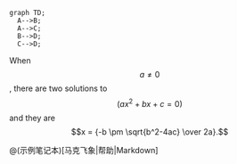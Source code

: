 ```mermaid
graph TD;
  A-->B;
  A-->C;
  B-->D;
  C-->D;
```

When $$a \ne 0$$, there are two solutions to $$(ax^2 + bx + c = 0)$$ and they are $$x = {-b \pm \sqrt{b^2-4ac} \over 2a}.$$


@(示例笔记本)[马克飞象|帮助|Markdown]